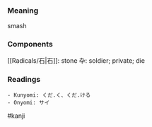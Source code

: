 ### Meaning

smash

### Components

[[Radicals/石|石]]: stone 卆: soldier; private; die

### Readings

```
- Kunyomi: くだ.く、くだ.ける
- Onyomi: サイ
```

#kanji